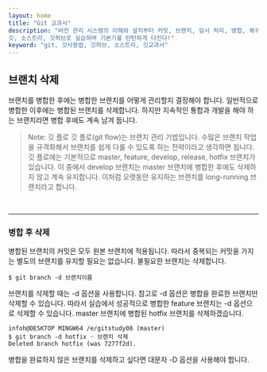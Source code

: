 ```yaml
---
layout: home
title: "Git 교과서"
description: "버전 관리 시스템의 이해와 설치부터 커밋, 브랜치, 임시 처리, 병합, 복귀, 서브모듈, 태그까지
깃, 소스트리, 깃허브로 실습하며 기본기를 탄탄하게 다진다!"
keyword: "git, 깃사용법, 깃허브, 소스트리, 깃교과서"
---
```

## 브랜치 삭제
브랜치를 병합한 후에는 병합한 브랜치를 어떻게 관리할지 결정해야 합니다. 일반적으로 병합한 이후에는 병합된 브랜치를 삭제합니다. 하지만 지속적인 통합과 개발을 해야 하는 브랜치라면 병합 후에도 계속 남겨 둡니다.  

>Note: 깃 플로
깃 플로(git flow)는 브랜치 관리 기법입니다. 수많은 브랜치 작업을 규격화해서 브랜치를 쉽게 다룰 수 있도록 하는 전략이라고 생각하면 됩니다. 깃 플로에는 기본적으로 master, feature, develop, release, hotfix 브랜치가 있습니다. 이 중에서 develop 브랜치는 master 브랜치에 병합한 후에도 삭제하지 않고 계속 유지합니다. 이처럼 오랫동안 유지하는 브랜치를 long-running 브랜치라고 합니다.  

<br>
<hr>

### 병합 후 삭제
병합된 브랜치의 커밋은 모두 원본 브랜치에 적용됩니다. 따라서 중복되는 커밋을 가지는 별도의 브랜치를 유지할 필요는 없습니다. 불필요한 브랜치는 삭제합니다.  

```
$ git branch -d 브랜치이름
```
 
브랜치를 삭제할 때는 -d 옵션을 사용합니다. 참고로 -d 옵션은 병합을 완료한 브랜치만 삭제할 수 있습니다. 따라서 실습에서 성공적으로 병합한 feature 브랜치는 -d 옵션으로 삭제할 수 있습니다. master 브랜치에 병합된 hotfix 브랜치를 삭제하겠습니다.  

```
infoh@DESKTOP MINGW64 /e/gitstudy08 (master)
$ git branch -d hotfix ☜ 브랜치 삭제
Deleted branch hotfix (was 7277f2d).

```

병합을 완료하지 않은 브랜치를 삭제하고 싶다면 대문자 -D 옵션을 사용해야 합니다.

